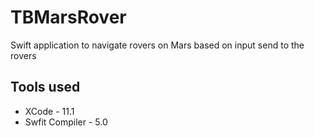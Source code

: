 # TBMarsRover
Swift application to navigate rovers on Mars based on input send to the rovers

## Tools used
* XCode - 11.1
* Swfit Compiler - 5.0
